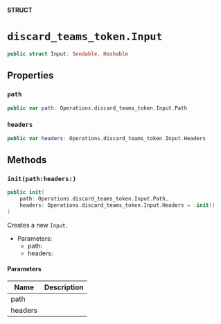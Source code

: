 **STRUCT**

# `discard_teams_token.Input`

```swift
public struct Input: Sendable, Hashable
```

## Properties
### `path`

```swift
public var path: Operations.discard_teams_token.Input.Path
```

### `headers`

```swift
public var headers: Operations.discard_teams_token.Input.Headers
```

## Methods
### `init(path:headers:)`

```swift
public init(
    path: Operations.discard_teams_token.Input.Path,
    headers: Operations.discard_teams_token.Input.Headers = .init()
)
```

Creates a new `Input`.

- Parameters:
  - path:
  - headers:

#### Parameters

| Name | Description |
| ---- | ----------- |
| path |  |
| headers |  |